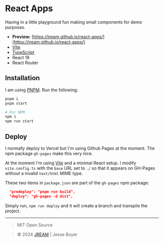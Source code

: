 # React Apps

Having in a little playground fun making small components for demo purposes.

- **Preview:** [https://jream.github.io/react-apps/](https://jream.github.io/react-apps/)
- [Vite](https://vitejs.dev/)
- [TypeScript](https://www.typescriptlang.org/)
- React 18
- React Router

## Installation

I am using [PNPM](https://pnpm.io/). Run the following:

```bash
pnpm i
pnpm start

# For NPM
npm i
npm run start
```

## Deploy

I normally deploy to Vercel but I'm using Github Pages at the moment. The npm package `gh-pages` make this very nice.

At the moment I'm using [Vite](https://vitejs.dev/) and a minimal React setup. I modify `vite.config.ts` with the `base` URL set to `./` so that it appears on GH-Pages without a invalid `text/html` MIME type.

These two items in `package.json` are part of the `gh-pages` npm package:

```json
  "predeploy": "pnpm run build",
  "deploy": "gh-pages -d dist",
```

Simply run, `npm run deploy` and it will create a branch and transpile the project.

---

> MIT Open Source

> &copy; 2024 [JREAM](https://jream.com) | Jesse Boyer
